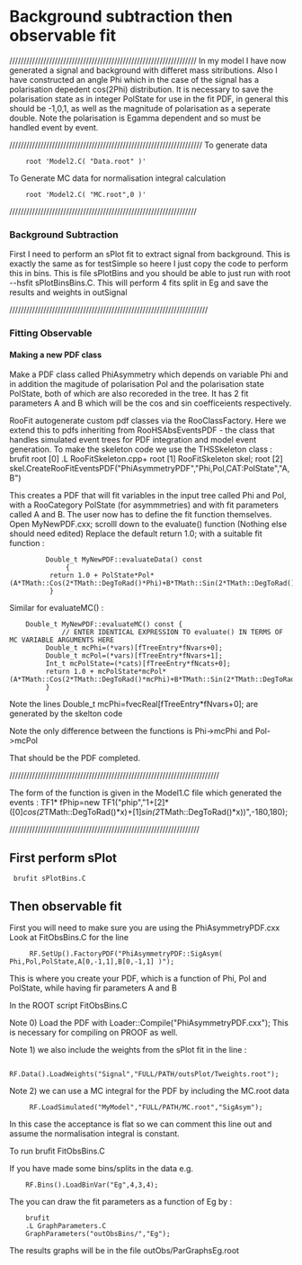 # Background subtraction then observable fit

//////////////////////////////////////////////////////////////////
In my model I have now generated a signal and background with differet mass sitributions. Also I have constructed an angle Phi which in the case of the signal has a polarisation depedent cos(2Phi) distribution. It is necessary to save the polarisation state as in integer PolState for use in the fit PDF, in general this should be -1,0,1, as well as the magnitude of polarisation as a seperate double. Note the polarisation is Egamma dependent and so must be handled event by event.

////////////////////////////////////////////////////////////////////
To generate data

   	    root 'Model2.C( "Data.root" )'
To Generate MC data for normalisation integral calculation

   	    root 'Model2.C( "MC.root",0 )'

//////////////////////////////////////////////////////////////////
### Background Subtraction
First I need to perform an sPlot fit to extract signal from background. This is exactly the same as for testSimple so heere I just copy the code to perform this in bins. This is file sPlotBins and you should be able to just run with root --hsfit sPlotBinsBins.C. This will perform 4 fits split in Eg and save the results and weights in outSignal

//////////////////////////////////////////////////////////////////////
### Fitting Observable

#### Making a new PDF class

Make a PDF class called PhiAsymmetry which depends on variable Phi and in addition the magitude of polarisation Pol and the polarisation state PolState, both of which are also recoreded in the tree. It has 2 fit parameters A and B which will be the cos and sin coefficeients respectively.

RooFit autogenerate custom pdf classes via the RooClassFactory. Here we extend this to pdfs inheriting from RooHSAbsEventsPDF - the class that handles simulated event trees for PDF integration and model event generation.
To make the skeleton code we use the THSSkeleton class :
   brufit
   root [0] .L RooFitSkeleton.cpp+
   root [1] RooFitSkeleton skel;
   root [2] skel.CreateRooFitEventsPDF("PhiAsymmetryPDF","Phi,Pol,CAT:PolState","A,B")

This creates a PDF that will fit variables in the input tree called Phi and Pol, with a RooCategory PolState (for asymmmetries) and with fit parameters called A and B. The user now has to define the fit function themselves. Open MyNewPDF.cxx; scrolll down to the evaluate() function (Nothing else should need edited) Replace the default return 1.0; with a suitable fit function :

     	     Double_t MyNewPDF::evaluateData() const 
 	     	      { 
  		      return 1.0 + PolState*Pol*(A*TMath::Cos(2*TMath::DegToRad()*Phi)+B*TMath::Sin(2*TMath::DegToRad()*Phi));
 		      }
		      
Similar for evaluateMC() :

	    Double_t MyNewPDF::evaluateMC() const {
	    	     // ENTER IDENTICAL EXPRESSION TO evaluate() IN TERMS OF MC VARIABLE ARGUMENTS HERE
  		     Double_t mcPhi=(*vars)[fTreeEntry*fNvars+0];
  		     Double_t mcPol=(*vars)[fTreeEntry*fNvars+1];
  		     Int_t mcPolState=(*cats)[fTreeEntry*fNcats+0];
  		     return 1.0 + mcPolState*mcPol*(A*TMath::Cos(2*TMath::DegToRad()*mcPhi)+B*TMath::Sin(2*TMath::DegToRad()*mcPhi)); 
		     }



Note the lines Double_t mcPhi=fvecReal[fTreeEntry*fNvars+0]; are generated by the skelton code

Note the only difference between the functions is Phi->mcPhi and Pol->mcPol

That should be the PDF completed.

//////////////////////////////////////////////////////////////////////////


The form of the function is given in the Model1.C file which generated the events :
 TF1* fPhip=new TF1("phip","1+[2]*([0]*cos(2*TMath::DegToRad()*x)+[1]*sin(2*TMath::DegToRad()*x))",-180,180);



///////////////////////////////////////////////////////////////////

## First perform sPlot

   	 brufit sPlotBins.C

## Then observable fit

First you will need to make sure you are using the PhiAsymmetryPDF.cxx Look at FitObsBins.C for the line

      	 RF.SetUp().FactoryPDF("PhiAsymmetryPDF::SigAsym( Phi,Pol,PolState,A[0,-1,1],B[0,-1,1] )");

This is where you create your PDF, which is a function of Phi, Pol and PolState, while having fir parameters A and B

In the ROOT script FitObsBins.C

Note 0) Load the PDF with Loader::Compile("PhiAsymmetryPDF.cxx"); This is necessary for compiling on PROOF as well.

Note 1) we also include the weights from the sPlot fit in the line :

     	 RF.Data().LoadWeights("Signal","FULL/PATH/outsPlot/Tweights.root");

Note 2) we can use a MC integral for the PDF by including the MC.root data

     	 RF.LoadSimulated("MyModel","FULL/PATH/MC.root","SigAsym");

In this case the acceptance is flat so we can comment this line out and assume the normalisation integral is constant.

To run 
   	 brufit  FitObsBins.C


If you have made some bins/splits in the data e.g.


        RF.Bins().LoadBinVar("Eg",4,3,4);

The you can draw the fit parameters as a function of Eg by :

    	brufit
    	.L GraphParameters.C
    	GraphParameters("outObsBins/","Eg");

The results graphs will be in the file outObs/ParGraphsEg.root